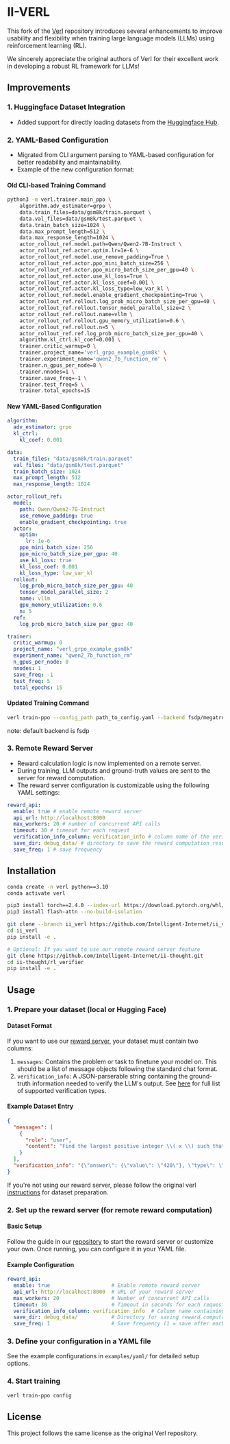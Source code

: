 # II-VERL

This fork of the [Verl](https://github.com/volcengine/verl) repository introduces several enhancements to improve usability and flexibility when training large language models (LLMs) using reinforcement learning (RL).

We sincerely appreciate the original authors of Verl for their excellent work in developing a robust RL framework for LLMs!

## Improvements

### 1. Huggingface Dataset Integration
- Added support for directly loading datasets from the [Huggingface Hub](https://huggingface.co/datasets).

### 2. YAML-Based Configuration
- Migrated from CLI argument parsing to YAML-based configuration for better readability and maintainability.
- Example of the new configuration format:

#### Old CLI-based Training Command
```bash
python3 -m verl.trainer.main_ppo \
    algorithm.adv_estimator=grpo \
    data.train_files=data/gsm8k/train.parquet \
    data.val_files=data/gsm8k/test.parquet \
    data.train_batch_size=1024 \
    data.max_prompt_length=512 \
    data.max_response_length=1024 \
    actor_rollout_ref.model.path=Qwen/Qwen2-7B-Instruct \
    actor_rollout_ref.actor.optim.lr=1e-6 \
    actor_rollout_ref.model.use_remove_padding=True \
    actor_rollout_ref.actor.ppo_mini_batch_size=256 \
    actor_rollout_ref.actor.ppo_micro_batch_size_per_gpu=40 \
    actor_rollout_ref.actor.use_kl_loss=True \
    actor_rollout_ref.actor.kl_loss_coef=0.001 \
    actor_rollout_ref.actor.kl_loss_type=low_var_kl \
    actor_rollout_ref.model.enable_gradient_checkpointing=True \
    actor_rollout_ref.rollout.log_prob_micro_batch_size_per_gpu=40 \
    actor_rollout_ref.rollout.tensor_model_parallel_size=2 \
    actor_rollout_ref.rollout.name=vllm \
    actor_rollout_ref.rollout.gpu_memory_utilization=0.6 \
    actor_rollout_ref.rollout.n=5 \
    actor_rollout_ref.ref.log_prob_micro_batch_size_per_gpu=40 \
    algorithm.kl_ctrl.kl_coef=0.001 \
    trainer.critic_warmup=0 \
    trainer.project_name='verl_grpo_example_gsm8k' \
    trainer.experiment_name='qwen2_7b_function_rm' \
    trainer.n_gpus_per_node=8 \
    trainer.nnodes=1 \
    trainer.save_freq=-1 \
    trainer.test_freq=5 \
    trainer.total_epochs=15
```

#### New YAML-Based Configuration
```yaml
algorithm:
  adv_estimator: grpo
  kl_ctrl:
    kl_coef: 0.001

data:
  train_files: "data/gsm8k/train.parquet"
  val_files: "data/gsm8k/test.parquet"
  train_batch_size: 1024
  max_prompt_length: 512
  max_response_length: 1024

actor_rollout_ref:
  model:
    path: Qwen/Qwen2-7B-Instruct
    use_remove_padding: true
    enable_gradient_checkpointing: true
  actor:
    optim:
      lr: 1e-6
    ppo_mini_batch_size: 256
    ppo_micro_batch_size_per_gpu: 40
    use_kl_loss: true
    kl_loss_coef: 0.001
    kl_loss_type: low_var_kl
  rollout:
    log_prob_micro_batch_size_per_gpu: 40
    tensor_model_parallel_size: 2
    name: vllm
    gpu_memory_utilization: 0.6
    n: 5
  ref:
    log_prob_micro_batch_size_per_gpu: 40

trainer:
  critic_warmup: 0
  project_name: "verl_grpo_example_gsm8k"
  experiment_name: "qwen2_7b_function_rm"
  n_gpus_per_node: 8
  nnodes: 1
  save_freq: -1
  test_freq: 5
  total_epochs: 15
```

#### Updated Training Command
```bash
verl train-ppo --config_path path_to_config.yaml --backend fsdp/megatron
```

note: default backend is fsdp

### 3. Remote Reward Server
- Reward calculation logic is now implemented on a remote server.
- During training, LLM outputs and ground-truth values are sent to the server for reward computation.
- The reward server configuration is customizable using the following YAML settings:

```yaml
reward_api:
  enable: true # enable remote reward server
  api_url: http://localhost:8000
  max_workers: 20 # number of concurrent API calls
  timeout: 30 # timeout for each request
  verification_info_column: verification_info # column name of the verification info
  save_dir: debug_data/ # directory to save the reward computation results for easy debugging
  save_freq: 1 # save frequency
```

## Installation
```bash
conda create -n verl python==3.10
conda activate verl

pip3 install torch==2.4.0 --index-url https://download.pytorch.org/whl/cu124
pip3 install flash-attn --no-build-isolation

git clone --branch ii_verl https://github.com/Intelligent-Internet/ii_verl.git
cd ii_verl
pip install -e .

# Optional: If you want to use our remote reward server feature
git clone https://github.com/Intelligent-Internet/ii-thought.git
cd ii-thought/rl_verifier
pip install -e .
```

## Usage
### 1. Prepare your dataset (local or Hugging Face)

#### Dataset Format
If you want to use our [reward server](https://github.com/Intelligent-Internet/ii-thought/tree/main/rl_verifier), your dataset must contain two columns:

1. `messages`: Contains the problem or task to finetune your model on. This should be a list of message objects following the standard chat format.
2. `verification_info`: A JSON-parserable string containing the ground-truth information needed to verify the LLM's output. See [here](https://github.com/Intelligent-Internet/ii-thought/tree/main/rl_verifier#verification-types) for full list of supported verification types.

#### Example Dataset Entry
```json
{
  "messages": [
    {
      "role": "user",
      "content": "Find the largest positive integer \\( x \\) such that \\( x \\) is divisible by all the positive integers \\( \\leq \\sqrt[3]{x} \\)."
    }
  ],
  "verification_info": "{\"answer\": {\"value\": \"420\"}, \"type\": \"math_verifiable\"}"
}
```

If you're not using our reward server, please follow the original verl [instructions](https://verl.readthedocs.io/en/latest/preparation/prepare_data.html) for dataset preparation.

### 2. Set up the reward server (for remote reward computation)

#### Basic Setup
Follow the guide in our [repository](https://github.com/Intelligent-Internet/ii-thought) to start the reward server or customize your own. Once running, you can configure it in your YAML file.

#### Example Configuration
```yaml
reward_api:
  enable: true                    # Enable remote reward server
  api_url: http://localhost:8000  # URL of your reward server
  max_workers: 20                 # Number of concurrent API calls
  timeout: 30                     # Timeout in seconds for each request
  verification_info_column: verification_info  # Column name containing verification info
  save_dir: debug_data/           # Directory for saving reward computation results
  save_freq: 1                    # Save frequency (1 = save after each computation)
```

### 3. Define your configuration in a YAML file
See the example configurations in `examples/yaml/` for detailed setup options.

### 4. Start training
```bash
verl train-ppo config
```

## License
This project follows the same license as the original Verl repository.